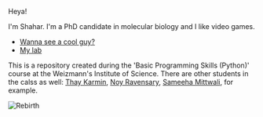 Heya! 

I'm Shahar. I'm a PhD candidate in molecular biology and I like video games.

* [Wanna see a cool guy?](/coolguy.md)
* [My lab](https://www.weizmann.ac.il/molgen/Gerst/home)

This is a repository created during the 'Basic Programming Skills (Python)' course at the Weizmann's Institute of Science. There are other students in the calss as well:
[Thay Karmin](https://thaykarmin.github.io/), [Noy Ravensary](https://noyravensary.github.io/), [Sameeha Mittwali](https://sameeham.github.io/), for example.

![](https://i.redd.it/r9imxd0clz4c1.jpg "Rebirth")
